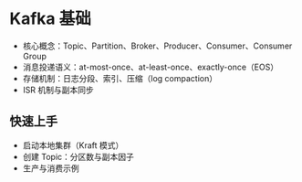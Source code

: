 # Kafka 基础

- 核心概念：Topic、Partition、Broker、Producer、Consumer、Consumer Group
- 消息投递语义：at-most-once、at-least-once、exactly-once（EOS）
- 存储机制：日志分段、索引、压缩（log compaction）
- ISR 机制与副本同步

## 快速上手
- 启动本地集群（Kraft 模式）
- 创建 Topic：分区数与副本因子
- 生产与消费示例

